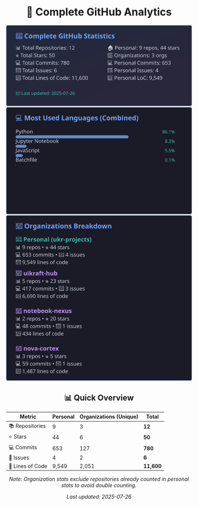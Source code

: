 <!-- GitHub Stats - Auto Generated -->
<div align="center">

# 🚀 Complete GitHub Analytics

![GitHub Stats](./assets/github-stats.svg)
![Languages](./assets/languages.svg)
![Organizations](./assets/organizations.svg)

## 📊 Quick Overview

| Metric | Personal | Organizations (Unique) | **Total** |
|--------|----------|------------------------|-----------|
| 📚 Repositories | 9 | 3 | **12** |
| ⭐ Stars | 44 | 6 | **50** |
| 💻 Commits | 653 | 127 | **780** |
| 🐛 Issues | 4 | 2 | **6** |
| 📏 Lines of Code | 9,549 | 2,051 | **11,600** |

*Note: Organization stats exclude repositories already counted in personal stats to avoid double counting.*

*Last updated: 2025-07-26*

</div>
<!-- End GitHub Stats -->